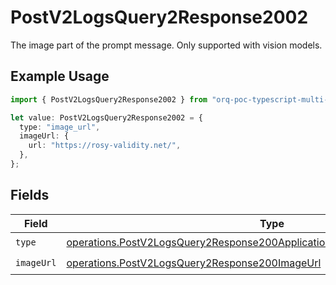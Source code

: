 # PostV2LogsQuery2Response2002

The image part of the prompt message. Only supported with vision models.

## Example Usage

```typescript
import { PostV2LogsQuery2Response2002 } from "orq-poc-typescript-multi-env-version/models/operations";

let value: PostV2LogsQuery2Response2002 = {
  type: "image_url",
  imageUrl: {
    url: "https://rosy-validity.net/",
  },
};
```

## Fields

| Field                                                                                                                                                                    | Type                                                                                                                                                                     | Required                                                                                                                                                                 | Description                                                                                                                                                              |
| ------------------------------------------------------------------------------------------------------------------------------------------------------------------------ | ------------------------------------------------------------------------------------------------------------------------------------------------------------------------ | ------------------------------------------------------------------------------------------------------------------------------------------------------------------------ | ------------------------------------------------------------------------------------------------------------------------------------------------------------------------ |
| `type`                                                                                                                                                                   | [operations.PostV2LogsQuery2Response200ApplicationJSONResponseBodyItemsType](../../models/operations/postv2logsquery2response200applicationjsonresponsebodyitemstype.md) | :heavy_check_mark:                                                                                                                                                       | N/A                                                                                                                                                                      |
| `imageUrl`                                                                                                                                                               | [operations.PostV2LogsQuery2Response200ImageUrl](../../models/operations/postv2logsquery2response200imageurl.md)                                                         | :heavy_check_mark:                                                                                                                                                       | N/A                                                                                                                                                                      |
